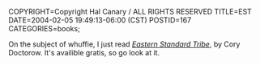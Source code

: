 COPYRIGHT=Copyright Hal Canary / ALL RIGHTS RESERVED
TITLE=EST
DATE=2004-02-05 19:49:13-06:00 (CST)
POSTID=167
CATEGORIES=books;

On the subject of whuffie, I just read [_Eastern Standard Tribe_](http://craphound.com/est/), by Cory Doctorow. It's availible gratis, so go look at it.
